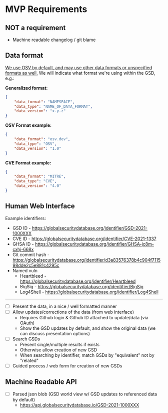 # MVP Requirements
## NOT a requirement

- Machine readable changelog / git blame

## Data format

[We use OSV by default, and may use other data formats or unspecified formats as well.](https://github.com/cloudsecurityalliance/gsd-project-plans/blob/main/data-formats/Thoughts-on-data-formats.md) We will indicate what format we're using within the GSD, e.g.:

**Generalized format:**
```json
{
	"data_format": "NAMESPACE",
	"data_type": "NAME_OF_DATA_FORMAT",
	"data_version": "x.y.z"
}
```

**OSV Format example:**
```json
{
	"data_format": "osv.dev",
	"data_type": "OSV",
	"data_version": "1.0"
}
```

**CVE Format example:**
```json
{
	"data_format": "MITRE",
	"data_type": "CVE",
	"data_version": "4.0"
}
```

## Human Web Interface

Example identifiers:
- GSD ID - https://globalsecuritydatabase.org/identifier/GSD-2021-1000XXX
- CVE ID - https://globalsecuritydatabase.org/identifier/CVE-2021-1337
- GHSA ID - https://globalsecuritydatabase.org/identifier/GHSA-jc8m-cxhj-668x
- Git commit hash - https://globalsecuritydatabase.org/identifier/d3a83576378b4c904f711598dde2c5e881c4295c
- Named vuln
	- Heartbleed - https://globalsecuritydatabase.org/identifier/Heartbleed
	- BigSig - https://globalsecuritydatabase.org/identifier/BigSig
	- Log4Shell - https://globalsecuritydatabase.org/identifier/Log4Shell

---

- [ ] Present the data, in a nice / well formatted manner
- [ ] Allow updates/corrections of the data (from web interface)
	- Requires Github login & Github ID attached to update/data (via OAuth)
	- Show the GSD updates by default, and show the original data (we can discuss presentation options)
- [ ] Search GSDs
	- Present single/multiple results if exists
	- Otherwise allow creation of new GSD
	- When searching by identifier, match GSDs by "equivalent" not by "related"
- [ ] Guided process / web form for creation of new GSDs

## Machine Readable API

- [ ] Parsed json blob (GSD world view w/ GSD updates to referenced data by default)
	- https://api.globalsecuritydatabase.io/GSD-2021-1000XXX

